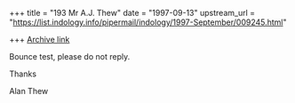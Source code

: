 +++
title = "193 Mr A.J. Thew"
date = "1997-09-13"
upstream_url = "https://list.indology.info/pipermail/indology/1997-September/009245.html"

+++
[Archive link](https://list.indology.info/pipermail/indology/1997-September/009245.html)

Bounce test, please do not reply.

Thanks

Alan Thew



